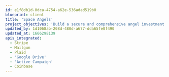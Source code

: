 ```yaml
---
id: e1f8db1d-0dca-4754-a62e-536adad519b0
blueprint: client
title: 'Space Angels'
project_objectives: 'Build a secure and comprehensive angel investment application'
updated_by: 1d1068ab-208d-480d-a677-dda65fe0f490
updated_at: 1666298139
apis_integrated:
  - Stripe
  - Mailgun
  - Plaid
  - 'Google Drive'
  - 'Active Campaign'
  - Coinbase
---
```

